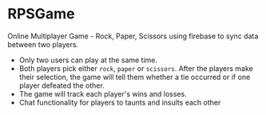 # RPSGame

Online Multiplayer Game - Rock, Paper, Scissors using firebase to sync data between two players.

* Only two users can play at the same time.
* Both players pick either `rock`, `paper` or `scissors`. After the players make their selection, the game will tell them whether a tie occurred or if one player defeated the other.
* The game will track each player's wins and losses.
* Chat functionality for players to taunts and insults each other
